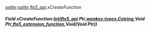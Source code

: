 _[sqlite](../../modules/sqlite/sqlite-module.md):[sqlite](../../modules/sqlite/sqlite-module.md).[fts5\_api](../../modules/sqlite/sqlite-fts5_api.md).xCreateFunction_
##### Field xCreateFunction:[Int](../../modules/wonkey/wonkey-types-int.md)([fts5_api](../../modules/sqlite/sqlite-fts5_api.md) Ptr,[wonkey.types.Cstring](../../modules/wonkey/wonkey-types-cstring.md),Void Ptr,[fts5_extension_function](../../modules/sqlite/sqlite-fts5_extension_function.md),Void(Void Ptr))

